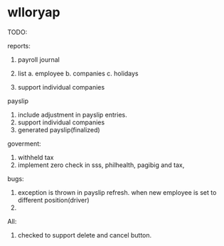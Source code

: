 wlloryap
========
TODO:

reports:
1. payroll journal

2. list
    a. employee
	b. companies
	c. holidays
3. support individual companies
	
payslip
1. include adjustment in payslip entries.
2. support individual companies
3. generated payslip(finalized)

goverment:
1. withheld tax 
2. implement zero check in sss, philhealth, pagibig and tax,

bugs:
1. exception is thrown in payslip refresh. when new employee is set to different position(driver)
2. 

All:
1. checked to support delete and cancel button.
